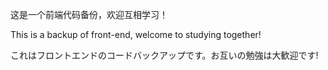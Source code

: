 这是一个前端代码备份，欢迎互相学习！

This is a backup of front-end, welcome to studying together!

これはフロントエンドのコードバックアップです。お互いの勉強は大歓迎です!
